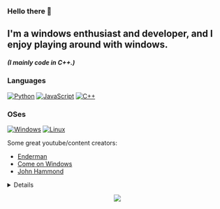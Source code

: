 ### Hello there 👋

## I'm a windows enthusiast and developer, and I enjoy playing around with windows.

##### (I mainly code in C++.)
### Languages
[![Python](https://img.shields.io/badge/python-black?style=for-the-badge&logo=python)](https://github.com/Irwys)
[![JavaScript](https://img.shields.io/badge/javascript-black?style=for-the-badge&logo=javascript)](https://github.com/Irwys)
[![C++](https://img.shields.io/badge/c++-black?style=for-the-badge&logo=cplusplus)](https://github.com/Irwys)

### OSes
[![Windows](https://img.shields.io/badge/Windows-black?style=for-the-badge&logo=Windows)](https://github.com/Irwys)
[![Linux](https://img.shields.io/badge/linux-black?style=for-the-badge&logo=Linux)](https://github.com/Irwys)

Some great youtube/content creators:
* [Enderman](https://www.malwarewatch.org/)
* [Come on Windows](https://www.youtube.com/@ComeonWindows)
* [John Hammond](https://www.youtube.com/@_JohnHammond)
<details>
<p align="center">
  <a href="https://github.com/Irwys">
    <img src="http://github-profile-summary-cards.vercel.app/api/cards/profile-details?username=Irwys&theme=transparent" />
  </a>
  <a href="https://github.com/Irwys">
    <img src="https://github-readme-streak-stats.herokuapp.com/?user=Irwys&hide_border=true&card_width=338&theme=transparent" />
  </a>
  <a href="https://github.com/Irwys">
    <img src="http://github-profile-summary-cards.vercel.app/api/cards/stats?username=Irwys&theme=transparent" />
  </a>
</p>
</details>

<p align="center">
  <a href="https://github.com/Irwys">
    <img src="https://komarev.com/ghpvc/?username=Irwys&color=blue&style=flat)" />
  </a>
</p>
